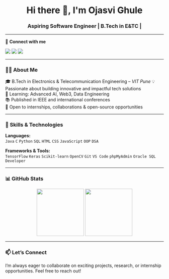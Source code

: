 <h1 align="center">Hi there 👋, I'm Ojasvi Ghule</h1>
<h3 align="center">Aspiring Software Engineer | B.Tech in E&TC |</h3>

---

🔗 **Connect with me**  
<p>
  <a href="mailto:ojasvighule@gmail.com"><img src="https://img.shields.io/badge/Email-D14836?style=for-the-badge&logo=gmail&logoColor=white"/></a>
  <a href="https://www.linkedin.com/in/ojasvi-ghule-98b2a022a/"><img src="https://img.shields.io/badge/LinkedIn-0A66C2?style=for-the-badge&logo=linkedin&logoColor=white"/></a>
  <a href="https://github.com/21ojasvi"><img src="https://img.shields.io/badge/GitHub-100000?style=for-the-badge&logo=github&logoColor=white"/></a>
</p>

---

### 👩‍💻 About Me

🎓 B.Tech in Electronics & Telecommunication Engineering – *VIT Pune* 
💡 Passionate about building innovative and impactful tech solutions  
🌱 Learning: Advanced AI, Web3, Data Engineering  
📚 Published in IEEE and international conferences  
🎯 Open to internships, collaborations & open-source opportunities

---

### 💼 Skills & Technologies

**Languages:**  
`Java` `C` `Python` `SQL` `HTML` `CSS` `JavaScript` `OOP` `DSA`

**Frameworks & Tools:**  
`TensorFlow` `Keras` `Scikit-learn` `OpenCV` `Git` `VS Code` `phpMyAdmin` `Oracle SQL Developer`


---
### 📊 GitHub Stats

<p align="center">
  <img src="https://github-readme-stats.vercel.app/api?username=21ojasvi&show_icons=true&theme=default" height="150" />
  <img src="https://github-readme-stats.vercel.app/api/top-langs/?username=21ojasvi&layout=compact&theme=default" height="150"/>
</p>

---

### 📫 Let’s Connect

I’m always eager to collaborate on exciting projects, research, or internship opportunities. Feel free to reach out!

